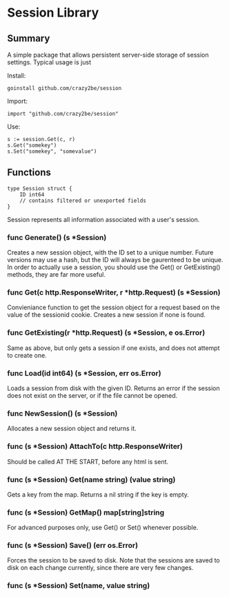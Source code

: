 Session Library
===============

Summary
-------
A simple package that allows persistent server-side storage of session settings. Typical usage is just

Install:

	goinstall github.com/crazy2be/session

Import:

	import "github.com/crazy2be/session"

Use:

	s := session.Get(c, r)
	s.Get("somekey")
	s.Set("somekey", "somevalue")

Functions
---------

	type Session struct {
		ID int64
		// contains filtered or unexported fields
	}
Session represents all information associated with a user's session.

### func Generate() (s *Session)
Creates a new session object, with the ID set to a unique number. Future versions may use a hash, but the ID will always be gaurenteed to be unique. In order to actually use a session, you should use the Get() or GetExisting() methods, they are far more useful.

### func Get(c http.ResponseWriter, r *http.Request) (s *Session)
Convieniance function to get the session object for a request based on the
value of the sessionid cookie. Creates a new session if none is found.

### func GetExisting(r *http.Request) (s *Session, e os.Error)
Same as above, but only gets a session if one exists, and does not attempt to create one.

### func Load(id int64) (s *Session, err os.Error)
Loads a session from disk with the given ID. Returns an error if the session does not exist on the server, or if the file cannot be opened.

### func NewSession() (s *Session)
Allocates a new session object and returns it.

### func (s *Session) AttachTo(c http.ResponseWriter)
Should be called AT THE START, before any html is sent.

### func (s *Session) Get(name string) (value string)
Gets a key from the map. Returns a nil string if the key is empty.

### func (s *Session) GetMap() map[string]string
For advanced purposes only, use Get() or Set() whenever possible.

### func (s *Session) Save() (err os.Error)
Forces the session to be saved to disk. Note that the sessions are saved to disk on each change currently, since there are very few changes.

### func (s *Session) Set(name, value string)
